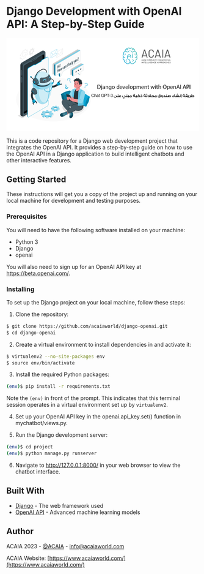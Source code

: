 # Django Development with OpenAI API: A Step-by-Step Guide

![Django Development with OpenAI API](/django-openai.png?raw=true "Django Development with OpenAI API")

This is a code repository for a Django web development project that integrates the OpenAI API. It provides a step-by-step guide on how to use the OpenAI API in a Django application to build intelligent chatbots and other interactive features.

## Getting Started

These instructions will get you a copy of the project up and running on your local machine for development and testing purposes.

### Prerequisites

You will need to have the following software installed on your machine:

- Python 3
- Django
- openai

You will also need to sign up for an OpenAI API key at https://beta.openai.com/.


### Installing

To set up the Django project on your local machine, follow these steps:

1. Clone the repository:

```sh
$ git clone https://github.com/acaiaworld/django-openai.git
$ cd django-openai
```

2. Create a virtual environment to install dependencies in and activate it:

```sh
$ virtualenv2 --no-site-packages env
$ source env/bin/activate
```

3. Install the required Python packages:

```sh
(env)$ pip install -r requirements.txt
```
Note the `(env)` in front of the prompt. This indicates that this terminal
session operates in a virtual environment set up by `virtualenv2`.


4. Set up your OpenAI API key in the openai.api_key.set() function in mychatbot/views.py.



5. Run the Django development server:
```sh
(env)$ cd project
(env)$ python manage.py runserver
```
6. Navigate to http://127.0.0.1:8000/ in your web browser to view the chatbot interface.



## Built With
* [Django](https://www.djangoproject.com/) - The web framework used
* [OpenAI API](https://beta.openai.com/) - Advanced machine learning models


## Author

ACAIA 2023 - [@ACAIA](https://www.facebook.com/acaiaworld) - info@acaiaworld.com

ACAIA Website: [https://www.acaiaworld.com/](https://www.acaiaworld.com/)